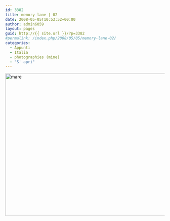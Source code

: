 ```yaml
---
id: 3382
title: memory lane | 02
date: 2008-05-05T10:53:52+00:00
author: admin6059
layout: pages
guid: http://{{ site.url }}/?p=3382
#permalink: /index.php/2008/05/05/memory-lane-02/
categories:
  - Appunti
  - Italia
  - photographies (mine)
  - "S' aprì"
---
```

<img class="aligncenter size-full wp-image-3383" src="http://{{ site.url }}/wp-content/uploads/2016/09/mare.jpeg" alt="mare" width="606" height="450" srcset="http://{{ site.url }}/wp-content/uploads/2016/09/mare.jpeg 606w, http://{{ site.url }}/wp-content/uploads/2016/09/mare-300x223.jpeg 300w" sizes="(max-width: 606px) 100vw, 606px" />